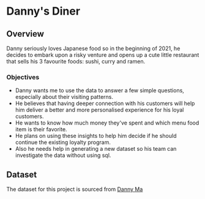 # Danny's Diner

## Overview 
Danny seriously loves Japanese food so in the beginning of 2021, he decides to embark upon a risky venture and opens up a cute little restaurant that sells his 3 favourite foods: sushi, curry and ramen.

### Objectives 
- Danny wants me to use the data to answer a few simple questions, especially about their visiting patterns.
- He believes that having deeper connection with his customers will help him deliver a better and more personalised experience for his loyal customers.
- He wants to know how much money they've spent and which menu food item is their favorite.
- He plans on using these insights to help him decide if he should continue the existing loyalty program.
- Also he needs help in generating a new dataset so his team can investigate the data without using sql.

## Dataset
The dataset for this project is sourced from [Danny Ma](https://www.linkedin.com/in/datawithdanny)

